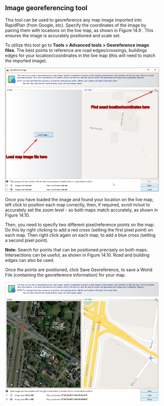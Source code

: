 ## Image georeferencing tool
This tool can be used to georeference any map image imported into RapidPlan (from Google, etc). Specify the coordinates of the image by pairing them with locations on the live map, as shown in Figure 14.9 . This ensures the image is accurately positioned and scale set.

To utilize this tool go to **Tools > Advanced tools > Georeference image files**. The best points to reference are road edges/crossings, buildings edges for your location/coordinates in the live map (this will need to match the imported image).

![Loading_image](./assets/Loading_image.png)

Once you have loaded the image and found your location on the live map, left click to position each map correctly, then, if required, scroll in/out to accurately set the zoom level - so both maps match accurately, as shown in Figure 14.10.

Then, you need to specify two different pixel/reference points on the map. Do this by right clicking to add a red cross (setting the first pixel point) on each map. Then right click again on each map, to add a blue cross (setting a second pixel point). 

**Note:** Search for points that can be positioned precisely on both maps. Intersections can be useful, as shown in Figure 14.10. Road and building edges can also be used. 

Once the points are positioned, click Save Georeference, to save a World File  (containing the georeference information) for your map.

![Georeferencing_image](./assets/Georeferencing_image.png)